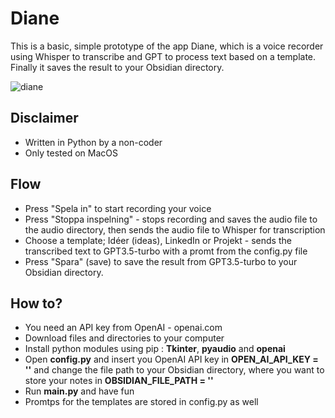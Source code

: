 # Diane
This is a basic, simple prototype of the app Diane, which is a voice recorder using Whisper to transcribe and GPT to process text based on a template. Finally it saves the result to your Obsidian directory.

![diane](https://user-images.githubusercontent.com/10948066/224471311-6a09757d-34fa-4bc0-8cd5-c6eb770dd243.jpg)

## Disclaimer
* Written in Python by a non-coder
* Only tested on MacOS

## Flow
* Press "Spela in" to start recording your voice
* Press "Stoppa inspelning" - stops recording and saves the audio file to the audio directory, then sends the audio file to Whisper for transcription
* Choose a template; Idéer (ideas), LinkedIn or Projekt - sends the transcribed text to GPT3.5-turbo with a promt from the config.py file
* Press "Spara" (save) to save the result from GPT3.5-turbo to your Obsidian directory.

## How to?
* You need an API key from OpenAI - openai.com
* Download files and directories to your computer
* Install python modules using pip : __Tkinter__, __pyaudio__ and __openai__
* Open __config.py__ and insert you OpenAI API key in __OPEN_AI_API_KEY = ''__ and change the file path to your Obsidian directory, where you want to store your notes in __OBSIDIAN_FILE_PATH = ''__ 
* Run __main.py__ and have fun
* Promtps for the templates are stored in config.py as well
